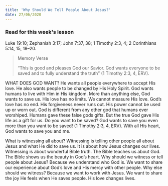 ```yaml
---
title: 'Why Should We Tell People About Jesus?'
date: 27/06/2020
---
```


### Read for this week's lesson
Luke 19:10; Zephaniah 3:17; John 7:37, 38; 1 Timothy 2:3, 4; 2 Corinthians 5:14, 15, 18–20.

> <p>Memory Verse</p>
> “This is good and pleases God our Savior. God wants everyone to be saved and to fully understand the truth” (1 Timothy 2:3, 4, ERV).

WHAT DOES GOD WANT? He wants all people everywhere to accept His love. He also wants people to be changed by His Holy Spirit. God wants humans to live with Him in His kingdom. More than anything else, God wants to save us. His love has no limits. We cannot measure His love. God’s love has no end. His forgiveness never runs out. His power cannot be used up or worn out. God is different from any other god that humans ever worshiped. Humans gave these false gods gifts. But the true God gave His life as a gift for us. Do you want to be saved? God wants to save you even more than you want to be saved! (1 Timothy 2:3, 4, ERV). With all His heart, God wants to save you and me.

What is witnessing all about? Witnessing is telling other people all about Jesus and what He did to save us. It is about how Jesus changes our lives. Witnessing is about wonderful Bible truth. The Bible teaches us about God. The Bible shows us the beauty in God’s heart. Why should we witness or tell people about Jesus? Because we understand who God is. We want to share our experience about God’s love and His mercy with other people. Why else should we witness? Because we want to work with Jesus. We want to share the joy He feels when He saves people. His love changes lives.
